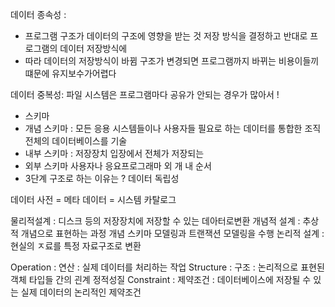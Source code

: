 
데이터 종속성 :
- 프로그램 구조가 데이터의 구조에 영향을 받는 것 저장 방식을  결정하고 반대로 프로그램의 데이터 저장방식에
- 따라 데이터의 저장방식이 바뀜 구조가 변경되면 프로그램까지 바뀌는 비용이들끼떄문에 유지보수가어렵다


데이터 중복성: 파일 시스템은 프로그램마다 공유가 안되는 경우가 많아서 !



- 스키마 
- 개념 스키마 : 모든 응용 시스템들이나 사용자들 필요로 하는 데이터를 통합한 조직 전체의 데이터베이스를 기술
- 내부 스키마 : 저장장치 입장에서 전체가 저장되는 
- 외부 스키마 사용자나 응요프로그래마
외 개 내 순서
- 3단계 구조로 하는 이유는 ? 데이터 독립성


데이터 사전 = 메타 데이터 = 시스템 카탈로그

물리적설계 : 디스크 등의 저장장치에 저장할 수 있는 데아터로변환
개념적 설계 : 추상적 개념으로 표현하는 과정 개념 스키마 모델링과 트랜잭션 모델링을 수행
논리적 설계 : 현실의 ㅈ료를 특정 자료구조로 변환

Operation : 연산 : 실제 데이터를 처리하는 작업
Structure : 구조 : 논리적으로 표현된 객체 타입들 간의 괸계 정적성질
Constraint : 제약조건 : 데이터베이스에 저장될 수 있는 실제 데이터의 논리적인 제약조건



